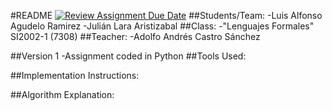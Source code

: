 #README
[![Review Assignment Due Date](https://classroom.github.com/assets/deadline-readme-button-22041afd0340ce965d47ae6ef1cefeee28c7c493a6346c4f15d667ab976d596c.svg)](https://classroom.github.com/a/Uzapeobl)
##Students/Team: 
-Luis Alfonso Agudelo Ramirez
-Julián Lara Aristizabal
##Class: 
-"Lenguajes Formales" SI2002-1 (7308)
##Teacher: 
-Adolfo Andrés Castro Sánchez

##Version 1
-Assignment coded in Python
##Tools Used:

##Implementation Instructions:

##Algorithm Explanation:
